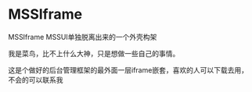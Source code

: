 # MSSIframe
MSSIframe   MSSUI单独脱离出来的一个外壳构架

我是菜鸟，比不上什么大神，只是想做一些自己的事情。

这是个做好的后台管理框架的最外面一层iframe嵌套，喜欢的人可以下载去用，不会的可以联系我
